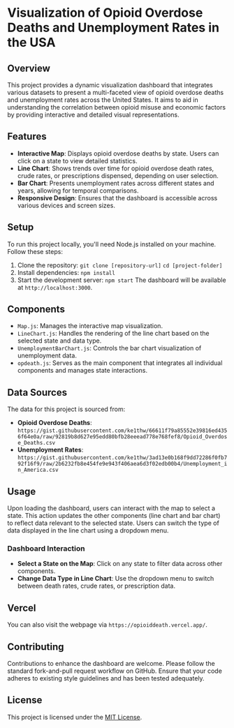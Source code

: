 # Visualization of Opioid Overdose Deaths and Unemployment Rates in the USA

## Overview
This project provides a dynamic visualization dashboard that integrates various datasets to present a multi-faceted view of opioid overdose deaths and unemployment rates across the United States. It aims to aid in understanding the correlation between opioid misuse and economic factors by providing interactive and detailed visual representations.

## Features
- **Interactive Map**: Displays opioid overdose deaths by state. Users can click on a state to view detailed statistics.
- **Line Chart**: Shows trends over time for opioid overdose death rates, crude rates, or prescriptions dispensed, depending on user selection.
- **Bar Chart**: Presents unemployment rates across different states and years, allowing for temporal comparisons.
- **Responsive Design**: Ensures that the dashboard is accessible across various devices and screen sizes.

## Setup
To run this project locally, you'll need Node.js installed on your machine. Follow these steps:

1. Clone the repository:
`git clone [repository-url]`
`cd [project-folder]`
2. Install dependencies:
`npm install`
3. Start the development server:
`npm start`
The dashboard will be available at `http://localhost:3000`.

## Components
- `Map.js`: Manages the interactive map visualization.
- `LineChart.js`: Handles the rendering of the line chart based on the selected state and data type.
- `UnemploymentBarChart.js`: Controls the bar chart visualization of unemployment data.
- `opdeath.js`: Serves as the main component that integrates all individual components and manages state interactions.

## Data Sources
The data for this project is sourced from:
- **Opioid Overdose Deaths**: `https://gist.githubusercontent.com/ke1thw/66611f79a85552e39816ed4356f64e0a/raw/92819b8d627e95edd80bfb28eeead778e768fef8/Opioid_Overdose_Deaths.csv`
- **Unemployment Rates**: `https://gist.githubusercontent.com/ke1thw/3ad13e0b168f9dd72286f0fb792f16f9/raw/2b6232fb8e454fe9e943f406aea6d3f02edb00b4/Unemployment_in_America.csv`

## Usage
Upon loading the dashboard, users can interact with the map to select a state. This action updates the other components (line chart and bar chart) to reflect data relevant to the selected state. Users can switch the type of data displayed in the line chart using a dropdown menu.

### Dashboard Interaction
- **Select a State on the Map**: Click on any state to filter data across other components.
- **Change Data Type in Line Chart**: Use the dropdown menu to switch between death rates, crude rates, or prescription data.

## Vercel
You can also visit the webpage via `https://opioiddeath.vercel.app/`.
## Contributing
Contributions to enhance the dashboard are welcome. Please follow the standard fork-and-pull request workflow on GitHub. Ensure that your code adheres to existing style guidelines and has been tested adequately.

## License
This project is licensed under the [MIT License](LICENSE).
